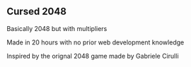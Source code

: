 <h2>Cursed 2048</h2>
<p>Basically 2048 but with multipliers</p>
<p>Made in 20 hours with no prior web development knowledge</p>
<p>Inspired by the orignal 2048 game made by Gabriele Cirulli</p>
